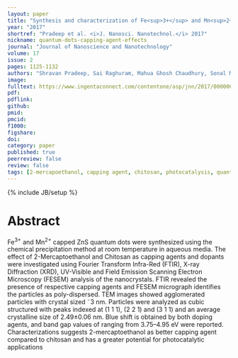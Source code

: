 ```yaml
---
layout: paper
title: "Synthesis and characterization of Fe<sup>3+</sup> and Mn<sup>2+</sup> doped ZnS quantum dots for photocatalytic applications: effect of 2-mercaptoethanol and chitosan as capping agents"
year: "2017"
shortref: "Pradeep et al. <i>J. Nanosci. Nanotechnol.</i> 2017"
nickname: quantum-dots-capping-agent-effects
journal: "Journal of Nanoscience and Nanotechnology"
volume: 17
issue: 2
pages: 1125-1132
authors: "Shravan Pradeep, Sai Raghuram, Mahua Ghosh Chaudhury, Sonal Mazumder"
image: 
fulltext: https://www.ingentaconnect.com/contentone/asp/jnn/2017/00000017/00000002/art00035
pdf: 
pdflink: 
github: 
pmid: 
pmcid: 
f1000: 
figshare: 
doi: 
category: paper
published: true
peerreview: false
review: false
tags: [2-mercapoethanol, capping agent, chitosan, photocatalysis, quantum confinement, ZnS nanocrystals]
---
```

{% include JB/setup %}

# Abstract 

Fe<sup>3+</sup> and Mn<sup>2+</sup> capped ZnS quantum dots were synthesized using the chemical precipitation method at room temperature in aqueous media. The effect of 2-Mercaptoethanol and Chitosan as capping agents and dopants were investigated using Fourier Transform Infra-Red (FTIR), X-ray Diffraction (XRD), UV-Visible and Field Emission Scanning Electron Microscopy (FESEM) analysis of the nanocrystals. FTIR revealed the presence of respective capping agents and FESEM micrograph identifies the particles as poly-dispersed. TEM images showed agglomerated particles with crystal sized ˜3 nm. Particles were analyzed as cubic structured with peaks indexed at (1 1 1), (2 2 1) and (3 1 1) and an average crystalline size of 2.49±0.06 nm. Blue shift is obtained by both doping agents, and band gap values of ranging from 3.75–4.95 eV were reported. Characterizations suggests 2-mercaptoethanol as better capping agent compared to chitosan and has a greater potential for photocatalytic applications